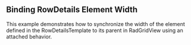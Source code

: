 ## Binding RowDetails Element Width
This example demonstrates how to synchronize the width of the element defined in the RowDetailsTemplate to its parent in RadGridView using an attached behavior.

[//]: <KeyWords: synchronize, child, parent, attached, behavior>
